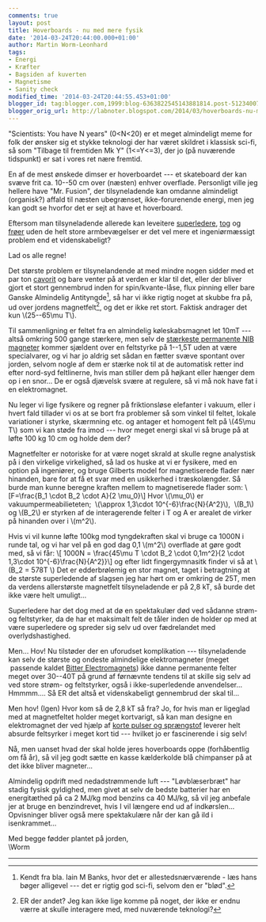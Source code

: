 ```yaml
---
comments: true
layout: post
title: Hoverboards - nu med mere fysik
date: '2014-03-24T20:44:00.000+01:00'
author: Martin Worm-Leonhard
tags:
- Energi
- Kræfter
- Bagsiden af kuverten
- Magnetisme
- Sanity check
modified_time: '2014-03-24T20:44:55.453+01:00'
blogger_id: tag:blogger.com,1999:blog-6363822545143881814.post-5123400766339620033
blogger_orig_url: http://labnoter.blogspot.com/2014/03/hoverboards-nu-med-mere-fysik.html
---
```


"Scientists: You have N years" (0&lt;N&lt;20) er et meget almindeligt
meme for folk der ønsker sig et stykke teknologi der har været skildret
i klassisk sci-fi, så som "Tilbage til fremtiden Mk Y" (1&lt;=Y&lt;=3),
der jo (på nuværende tidspunkt) er sat i vores ret nære fremtid.

En af de mest ønskede dimser er hoverboardet --- et skateboard der kan
svæve frit ca. 10--50 cm over (næsten) enhver overflade. Personligt ville
jeg hellere have "Mr. Fusion", der tilsyneladende kan omdanne
almindeligt (organisk?) affald til næsten ubegrænset, ikke-forurenende
energi, men jeg kan godt se hvorfor det er sejt at have et hoverboard.

Eftersom man tilsyneladende allerede kan leveitere
[superledere](https://www.youtube.com/watch?v=de1ZqrQAI1I),
[tog](http://en.wikipedia.org/wiki/Shinkansen#Maglev_.28Chuo_Shinkansen.29) og
[frøer](https://www.youtube.com/watch?v=A1vyB-O5i6E) uden de helt store
armbevægelser er det vel mere et ingeniørmæssigt problem end et
videnskabeligt?

Lad os alle regne!

Det største problem er tilsynelandende at med mindre nogen sidder
med et par ton [cavorit](http://en.wiktionary.org/wiki/cavorite) og bare
venter på at verden er klar til det, eller der bliver gjort et stort
gennembrud inden for spin/kvante-låse, flux pinning eller bare Ganske
Almindelig Antityngde[^1], så har vi ikke rigtig noget at skubbe fra
på, ud over jordens magnetfelt[^2], og det er ikke ret stort. Faktisk
andrager det kun \\(25--65\mu T\\). 

Til sammenligning er feltet fra en
almindelig køleskabsmagnet let 10mT --- altså omkring 500 gange stærkere,
men selv de [stærkeste permanente NIB
magneter](http://www.supermagnete.de/eng/data_table.php) kommer sjældent
over en feltstyrke på 1--1,5T uden at være specialvarer, og vi har jo
aldrig set sådan en fætter svæve spontant over jorden, selvom nogle af
dem er stærke nok til at de automatisk retter ind efter nord-syd
feltlinerne, hvis man stiller dem på højkant eller hænger dem op i en
snor... De er også djævelsk svære at regulere, så vi må nok have fat i
en elektromagnet.

Nu leger vi lige fysikere og regner på friktionsløse elefanter i vakuum,
eller i hvert fald tillader vi os at se bort fra problemer så som vinkel
til feltet, lokale variationer i styrke, skærmning etc. og antager et
homogent felt på \\(45\mu T\\) som vi kan støde fra imod --- hvor meget
energi skal vi så bruge på at løfte 100 kg 10 cm og holde dem der?

Magnetfelter er notoriske for at være noget skrald at skulle regne
analystisk på i den virkelige virkelighed, så lad os huske at vi er
fysikere, med en option på ingeniører, og bruge Gilberts model for
magnetiserede flader nær hinanden, bare for at få et svar med en
usikkerhed i træskolængder. Så burde man kunne beregne kraften mellem to
magnetiserede flader som:
\\[F=\frac{B_1 \cdot B_2 \cdot A}{2 \mu_0}\\]
Hvor \\(\mu_0\\) er vakuumpermeabilieteten;  \\(\approx 1,3\cdot
10^{-6}\frac{N}{A^2}\\),  \\(B_1\\) og \\(B_2\\) er styrken af de
interagerende felter i T og A er arealet de virker på hinanden over i
\\(m^2\\).

Hvis vi vil kunne løfte 100kg mod tyngdekraften skal vi bruge ca 1000N i
runde tal, og vi har vel på en god dag 0,1 \\(m^2\\) overflade at gøre
godt med, så vi får:
\\[ 1000N = \frac{45\mu T \cdot B_2 \cdot 0,1m^2}{2 \cdot 1,3\cdot 10^{-6}\frac{N}{A^2}}\\]
og efter lidt fingergymnasitk finder vi så at \\(B_2 = 578T \\) Det er
edderbrølemig en stor magnet, taget i betragtning at de største
superledende af slagsen jeg har hørt om er omkring de 25T, men da
verdens allerstørste magnetfelt tilsyneladende er på 2,8 kT, så burde
det ikke være helt umuligt... 

Superledere har det dog med at dø en
spektakulær død ved sådanne strøm- og feltstyrker, da de har et
maksimalt felt de tåler inden de holder op med at være superledere og
spreder sig selv ud over fædrelandet med overlydshastighed.

Men... Hov! Nu tilstøder der en uforudset komplikation --- tilsyneladende
kan selv de største og ondeste almindelige elektromagneter (meget
 passende kaldet [Bitter
Electromagnets](http://en.wikipedia.org/wiki/Bitter_electromagnet)) ikke
danne permanente felter meget over 30--40T på grund af førnævnte tendens
til at skille sig selv ad ved store strøm- og feltstyrker, også i
ikke-superledende anvendelser... Hmmmm.... Så ER det altså et
videnskabeligt gennembrud der skal til...

Men hov! (Igen) Hvor kom så de 2,8 kT så fra? Jo, for hvis man er
ligeglad med at magnetfeltet holder meget kortvarigt, så kan man designe
en elektromagnet der ved hjælp af [korte pulser og
sprængstof](http://en.wikipedia.org/wiki/Electromagnet#Exploding_electromagnets)
leverer helt absurde feltsyrker i meget kort tid --- hvilket jo er
fascinerende i sig selv!

Nå, men uanset hvad der skal holde jeres hoverboards oppe (forhåbentlig
om få år), så vil jeg godt sætte en kasse kælderkolde blå chimpanser på
at det ikke bliver magneter...

Almindelig opdrift med nedadstrømmende luft --- "Løvblæserbræt" har stadig
fysisk gyldighed, men givet at selv de bedste batterier har en
energitæthed på ca 2 MJ/kg mod benzins ca 40 MJ/kg, så vil jeg anbefale
jer at bruge en benzindrevet, hvis I vil længere end ud af indkørslen...
Opvisninger bliver også mere spektakulære når der kan gå ild i
isenkrammet...

Med begge fødder plantet på jorden,  
\\Worm

------------------------------------------------------------------------

[^1]: Kendt fra bla. Iain M Banks, hvor det er allestedsnærværende -
    læs hans bøger alligevel --- det er rigtig god sci-fi, selvom den er
    "blød".

[^2]: ER der andet? Jeg kan ikke lige komme på noget, der ikke er endnu
    værre at skulle interagere med, med nuværende teknologi?[^3]

[^3]: Fraregnet et løvblæserdrevet minihovercraft (med eller uden ål),
    men de har deres egne problemer med energiforsyning i størrelsesordenen
    1-2 kW
